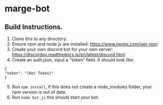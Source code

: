 # marge-bot

## Build Instructions.
1. Clone this to any directory.
2. Ensure npm and node.js are installed: https://www.npmjs.com/get-npm
3. Create your own discord bot for your own server: https://discordpy.readthedocs.io/en/latest/discord.html
4. Create an auth.json, input a "token" field. It should look like:
```
{
"token": "{Bot Token}"
}
```
5. Run `npm install`, if this does not create a node_modules folder, your npm version is out of date.
6. Run `node bot.js` this should start your bot.